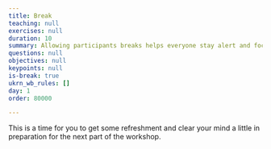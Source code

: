```yaml
---
title: Break
teaching: null
exercises: null
duration: 10
summary: Allowing participants breaks helps everyone stay alert and focused.
questions: null
objectives: null
keypoints: null
is-break: true
ukrn_wb_rules: []
day: 1
order: 80000

---
```

This is a time for you to get some refreshment and clear your mind a little in preparation for the next part of the workshop.
